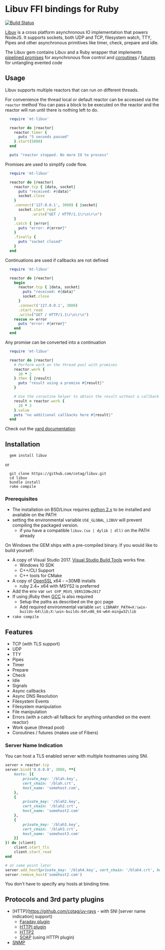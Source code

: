 # Libuv FFI bindings for Ruby

[![Build Status](https://travis-ci.org/cotag/libuv.svg?branch=master)](https://travis-ci.org/cotag/libuv)

[Libuv](https://github.com/libuv/libuv) is a cross platform asynchronous IO implementation that powers NodeJS. It supports sockets, both UDP and TCP, filesystem watch, TTY, Pipes and other asynchronous primitives like timer, check, prepare and idle.

The Libuv gem contains Libuv and a Ruby wrapper that implements [pipelined promises](http://en.wikipedia.org/wiki/Futures_and_promises#Promise_pipelining) for asynchronous flow control and [coroutines](http://en.wikipedia.org/wiki/Coroutine) / [futures](https://en.wikipedia.org/wiki/Futures_and_promises) for untangling evented code

## Usage

Libuv supports multiple reactors that can run on different threads.

For convenience the thread local or default reactor can be accessed via the `reactor` method
You can pass a block to be executed on the reactor and the reactor will run until there is nothing left to do.

```ruby
  require 'mt-libuv'

  reactor do |reactor|
    reactor.timer {
      puts "5 seconds passed"
    }.start(5000)
  end

  puts "reactor stopped. No more IO to process"
```

Promises are used to simplify code flow.

```ruby
  require 'mt-libuv'

  reactor do |reactor|
    reactor.tcp { |data, socket|
      puts "received: #{data}"
      socket.close
    }
    .connect('127.0.0.1', 3000) { |socket|
      socket.start_read
            .write("GET / HTTP/1.1\r\n\r\n")
    }
    .catch { |error|
      puts "error: #{error}"
    }
    .finally {
      puts "socket closed"
    }
  end
```

Continuations are used if callbacks are not defined

```ruby
  require 'mt-libuv'

  reactor do |reactor|
    begin
      reactor.tcp { |data, socket|
        puts "received: #{data}"
        socket.close
      }
      .connect('127.0.0.1', 3000)
      .start_read
      .write("GET / HTTP/1.1\r\n\r\n")
    rescue => error
      puts "error: #{error}"
    end
  end
```

Any promise can be converted into a continuation

```ruby
  require 'mt-libuv'

  reactor do |reactor|
    # Perform work on the thread pool with promises
    reactor.work {
      10 * 2
    }.then { |result|
      puts "result using a promise #{result}"
    }

    # Use the coroutine helper to obtain the result without a callback
    result = reactor.work {
      10 * 3
    }.value
    puts "no additional callbacks here #{result}"
  end
```


Check out the [yard documentation](http://rubydoc.info/gems/libuv/Libuv/Reactor)


## Installation

```shell
  gem install libuv
```

or

```shell
  git clone https://github.com/cotag/libuv.git
  cd libuv
  bundle install
  rake compile
```

### Prerequisites

* The installation on BSD/Linux requires [python 2.x](http://www.python.org/getit/) to be installed and available on the PATH
* setting the environmental variable `USE_GLOBAL_LIBUV` will prevent compiling the packaged version.
  * if you have a compatible `libuv.(so | dylib | dll)` on the PATH already

On Windows the GEM ships with a pre-compiled binary. If you would like to build yourself:

- A copy of Visual Studio 2017. [Visual Studio Build Tools](https://www.visualstudio.com/downloads/#build-tools-for-visual-studio-2017) works fine.
  - Windows 10 SDK
  - C++/CLI Support
  - C++ tools for CMake
- A copy of [OpenSSL](http://slproweb.com/products/Win32OpenSSL.html) x64 - ~30MB installs
  - ruby 2.4+ x64 with MSYS2 is preferred
- Add the env var `set GYP_MSVS_VERSION=2017`
- If using jRuby then [GCC](http://win-builds.org/stable/) is also required
  - Setup the paths as described on the gcc page
  - Add required environmental variable `set LIBRARY_PATH=X:\win-builds-64\lib;X:\win-builds-64\x86_64-w64-mingw32\lib`
- `rake compile`



## Features

* TCP (with TLS support)
* UDP
* TTY
* Pipes
* Timer
* Prepare
* Check
* Idle
* Signals
* Async callbacks
* Async DNS Resolution
* Filesystem Events
* Filesystem manipulation
* File manipulation
* Errors (with a catch-all fallback for anything unhandled on the event reactor)
* Work queue (thread pool)
* Coroutines / futures (makes use of Fibers)

### Server Name Indication

You can host a TLS enabled server with multiple hostnames using SNI.

```ruby
server = reactor.tcp
server.bind('0.0.0.0', 3000, **{
    hosts: [{
        private_key: '/blah.key',
        cert_chain: '/blah.crt',
        host_name: 'somehost.com',
    },
    {
        private_key: '/blah2.key',
        cert_chain: '/blah2.crt',
        host_name: 'somehost2.com'
    },
    {
        private_key: '/blah3.key',
        cert_chain: '/blah3.crt',
        host_name: 'somehost3.com'
    }]
}) do |client|
    client.start_tls
    client.start_read
end

# at some point later
server.add_host(private_key: '/blah4.key', cert_chain: '/blah4.crt', host_name: 'somehost4.com')
server.remove_host('somehost2.com')
```

You don't have to specify any hosts at binding time.


## Protocols and 3rd party plugins

* [HTTP](https://github.com/cotag/uv-rays - with SNI [server name indication] support)
  * [Faraday plugin](https://github.com/cotag/uv-rays/blob/master/lib/faraday/adapter/libuv.rb)
  * [HTTPI plugin](https://github.com/cotag/uv-rays/blob/master/lib/httpi/adapter/libuv.rb)
  * [HTTP2](https://github.com/igrigorik/http-2)
  * [SOAP](https://github.com/savonrb/savon) (using HTTPI plugin)
* [SNMP](https://github.com/acaprojects/ruby-engine/blob/master/lib/protocols/snmp.rb)
